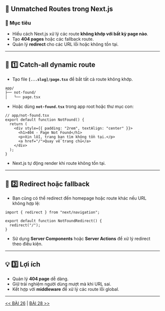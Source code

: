 
## 🧭 Unmatched Routes trong Next.js

### 🎯 Mục tiêu

* Hiểu cách Next.js xử lý các route **không khớp với bất kỳ page nào**.
* Tạo **404 pages** hoặc các fallback route.
* Quản lý **redirect** cho các URL lỗi hoặc không tồn tại.

---

## 🧱 1️⃣ Catch-all dynamic route

* Tạo file **`[...slug]/page.tsx`** để bắt tất cả route không khớp.

```txt
app/
├── not-found/
│   └── page.tsx
```

* Hoặc dùng **`not-found.tsx`** trong app root hoặc thư mục con:

```tsx
// app/not-found.tsx
export default function NotFound() {
  return (
    <div style={{ padding: "2rem", textAlign: "center" }}>
      <h1>404 - Page Not Found</h1>
      <p>Xin lỗi, trang bạn tìm không tồn tại.</p>
      <a href="/">Quay về trang chủ</a>
    </div>
  );
}
```

* Next.js tự động render khi route không tồn tại.

---

## 🧩 2️⃣ Redirect hoặc fallback

* Bạn cũng có thể redirect đến homepage hoặc route khác nếu URL không hợp lệ:

```tsx
import { redirect } from "next/navigation";

export default function NotFoundRedirect() {
  redirect("/");
}
```

* Sử dụng **Server Components** hoặc **Server Actions** để xử lý redirect theo điều kiện.

---

## 💡 3️⃣ Lợi ích

* Quản lý **404 page** dễ dàng.
* Giữ trải nghiệm người dùng mượt mà khi URL sai.
* Kết hợp với **middleware** để xử lý các route lỗi global.

---
[<< BÀI 26](./26.md) | [BÀI 28 >>](./28.md)